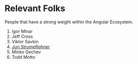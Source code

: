 # Relevant Folks

People that have a strong weight within the Angular Ecosystem.

1. Igor Minar
1. Jeff Cross
1. Viktor Savkin
1. [Juri Strumpflohner](https://juristr.com/)
1. Minko Gechev
1. Todd Motto
